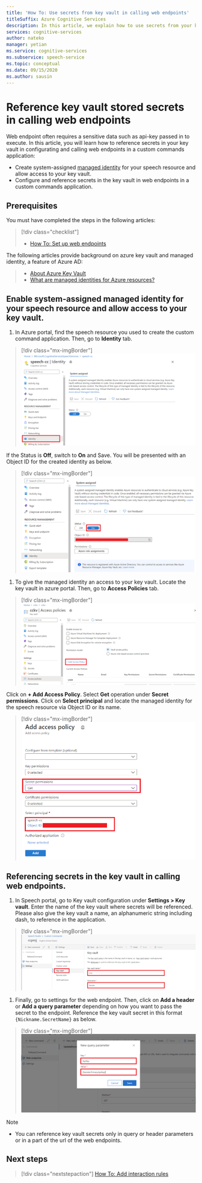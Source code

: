 ```yaml
---
title: 'How To: Use secrets from key vault in calling web endpoints'
titleSuffix: Azure Cognitive Services
description: In this article, we explain how to use secrets from your key vault in calling web endpoints.
services: cognitive-services
author: nateko
manager: yetian
ms.service: cognitive-services
ms.subservice: speech-service
ms.topic: conceptual
ms.date: 09/15/2020
ms.author: sausin
---
```



# Reference key vault stored secrets in calling web endpoints

Web endpoint often requires a sensitive data such as api-key passed in to execute. In this article, you will learn how to reference secrets in your key vault in configurating and calling web endpoints in a custom commands application:

 - Create system-assigned [managed identity](https://docs.microsoft.com/en-us/azure/active-directory/managed-identities-azure-resources/overview) for your speech resource and allow access to your key vault.
 - Configure and reference secrets in the key vault in web endpoints in a custom commands application.

## Prerequisites

You must have completed the steps in the following articles:

> [!div class="checklist"]
> * [How To: Set up web endpoints](./how-to-custom-commands-setup-web-endpoints.md)

The following articles provide background on azure key vault and managed identity, a feature of Azure AD:

> * [About Azure Key Vault](https://docs.microsoft.com/en-us/azure/key-vault/general/overview)
> * [What are managed identities for Azure resources?](https://docs.microsoft.com/en-us/azure/active-directory/managed-identities-azure-resources/overview)

## Enable system-assigned managed identity for your speech resource and allow access to your key vault.

1. In Azure portal, find the speech resource you used to create the custom command application. Then, go to **Identity** tab.

  > [!div class="mx-imgBorder"]
  > ![Call web endpoints action On Success](media/custom-commands/how-to-custom-commands-integrate-key-vault-enable-managed-identity.png)

  If the Status is **Off**, switch to **On** and Save. You will be presented with an Object ID for the created identity as below.

  > [!div class="mx-imgBorder"]
  > ![Call web endpoints action On Success](media/custom-commands/how-to-custom-commands-integrate-key-vault-enabled-managed-identity.png)

1. To give the managed identity an access to your key vault. Locate the key vault in azure portal. Then, go to **Access Policies** tab.

  > [!div class="mx-imgBorder"]
  > ![Call web endpoints action On Success](media/custom-commands/how-to-custom-commands-integrate-key-vault-access-policies.png)

  Click on **+ Add Access Policy**. Select **Get** operation under **Secret permissions**. Click on **Select principal** and locate the managed identity for the speech resource via Object ID or its name.

  > [!div class="mx-imgBorder"]
  > ![Call web endpoints action On Success](media/custom-commands/how-to-custom-commands-integrate-key-vault-acccess-policy.png)

## Referencing secrets in the key vault in calling web endpoints.

1. In Speech portal, go to Key vault configuration under **Settings > Key vault**. Enter the name of the key vault where secrets will be referenced. Please also give the key vault a name, an alphanumeric string including dash, to reference in the application.

  > [!div class="mx-imgBorder"]
  > ![Call web endpoints action On Success](media/custom-commands/how-to-custom-commands-integrate-key-vault-settings.png)

1. Finally, go to settings for the web endpoint. Then, click on **Add a header** or **Add a query parameter** depending on how you want to pass the secret to the endpoint. Reference the key vault secret in this format `{Nickname.SecretName}` as below.

  > [!div class="mx-imgBorder"]
  > ![Call web endpoints action On Success](media/custom-commands/how-to-custom-commands-integrate-key-vault-reference-secrets.png)

  > [!NOTE]
  > - You can reference key vault secrets only in query or header parameters or in a part of the url of the web endpoints.

## Next steps

> [!div class="nextstepaction"]
> [How To: Add interaction rules](./how-to-custom-commands-add-interaction-rules.md)
